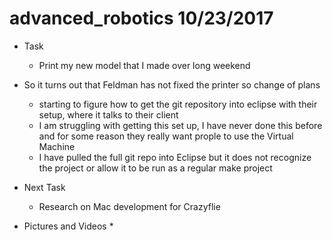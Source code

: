 # advanced_robotics 10/23/2017


* Task
	* Print my new model that I made over long weekend
* So it turns out that Feldman has not fixed the printer so change of plans
	* starting to figure how to get the git repository into eclipse with their setup, where it talks to their client
	* I am struggling with getting this set up, I have never done this before and for some reason they really want prople to use the Virtual Machine 
	* I have pulled the full git repo into Eclipse but it does not recognize the project or allow it to be run as a regular make project
* Next Task
	* Research on Mac development for Crazyflie

* Pictures and Videos
	* 